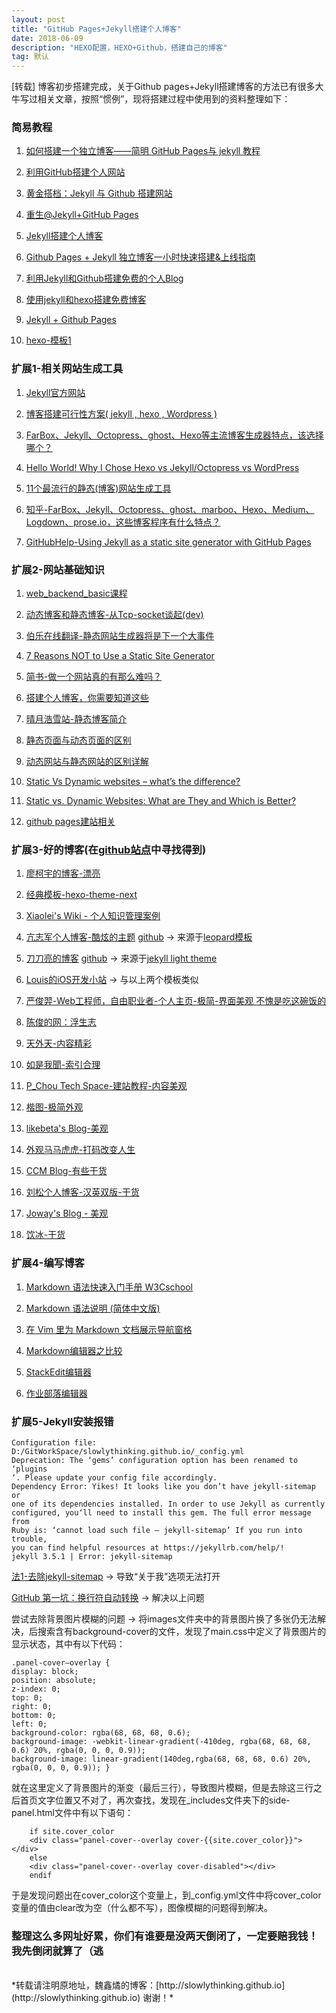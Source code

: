 ```yaml
---
layout: post
title: "GitHub Pages+Jekyll搭建个人博客"
date: 2018-06-09 
description: "HEXO配置，HEXO+Github，搭建自己的博客"
tag: 默认
---   
```

[转载]
博客初步搭建完成，关于Github pages+Jekyll搭建博客的方法已有很多大牛写过相关文章，按照“惯例”，现将搭建过程中使用到的资料整理如下：
　　
### 简易教程

1. [如何搭建一个独立博客——简明 GitHub Pages与 jekyll 教程](http://www.cnfeat.com/blog/2014/05/11/how-to-build-a-blog/)

2. [利用GitHub搭建个人网站](http://www.ganecheng.tech/blog/52203759.html)

3. [黄金搭档：Jekyll 与 Github 搭建网站](http://liusongx.com/cn/%E6%8A%80%E6%9C%AF/github-and-jekyll/)

4. [重生@Jekyll+GitHub Pages](http://chenjun.com/blog/2014/07/jekyll-github.html)

5. [Jekyll搭建个人博客](http://baixin.io/2016/10/jekyll_tutorials1/)

6. [Github Pages + Jekyll 独立博客一小时快速搭建&上线指南](http://playingfingers.com/2016/03/26/build-a-blog/#github-pages-1)

7. [利用Jekyll和Github搭建免费的个人Blog](http://damoqiongqiu.github.io/%E6%96%87%E7%A7%91%E7%94%9F%E9%83%BD%E8%83%BD%E8%AF%BB%E6%87%82%E7%9A%84jekyll%E4%B8%AD%E6%96%87%E6%95%99%E7%A8%8B/2017/07/02/%E5%88%A9%E7%94%A8github%E5%92%8Cjekyll%E6%90%AD%E5%BB%BA%E4%B8%AA%E4%BA%BABlog-1.html)

2. [使用jekyll和hexo搭建免费博客](http://www.alonemonkey.com/2016/05/20/blog-by-jekyll-hexo/)

3. [Jekyll + Github Pages](http://www.aimspike.com/2016/12/21/jekyll-githubpages/)

8. [hexo-模板1](http://xhs.me/blog/archives/)

### 扩展1-相关网站生成工具

1. [Jekyll官方网站](http://jekyll.com.cn/)

4. [博客搭建可行性方案( jekyll , hexo , Wordpress )](http://www.jianshu.com/p/c4f145fdd637)

5. [FarBox、Jekyll、Octopress、ghost、Hexo等主流博客生成器特点，该选择哪个？](http://kaimingwan.com/post/gong-ju/farbox-jekyll-octopress-ghost-hexodeng-zhu-liu-bo-ke-sheng-cheng-qi-te-dian-gai-xuan-ze-na-ge)

6. [Hello World! Why I Chose Hexo vs Jekyll/Octopress vs WordPress](https://theknowledgeaccelerator.com/2015/09/29/hello-world/)

7. [11个最流行的静态(博客)网站生成工具](http://topspeedsnail.com/static-website-generators_or_tools/)

8. [知乎-FarBox、Jekyll、Octopress、ghost、marboo、Hexo、Medium、Logdown、prose.io，这些博客程序有什么特点？](https://www.zhihu.com/question/21981094)

9. [GitHubHelp-Using Jekyll as a static site generator with GitHub Pages](https://help.github.com/articles/using-jekyll-as-a-static-site-generator-with-github-pages/)

### 扩展2-网站基础知识

1. [web_backend_basic课程](http://www.openxy.com/books/web_backend_basic/)

2. [动态博客和静态博客-从Tcp-socket谈起(dev)](http://fallenwood.github.io/2016/04/29/web-from-tcp-socket/)

3. [伯乐在线翻译-静态网站生成器将是下一个大事件](http://blog.jobbole.com/103451/)

4. [7 Reasons NOT to Use a Static Site Generator](https://www.sitepoint.com/7-reasons-not-use-static-site-generator/)

5. [简书-做一个网站真的有那么难吗？](http://www.jianshu.com/p/0ca5ad11bfe8)

6. [搭建个人博客，你需要知道这些](https://zhuanlan.zhihu.com/p/25744686)

7. [晴月浩雪站-静态博客简介](http://vrman.qiniudn.com/2014/07/23/%E6%8A%98%E8%85%BE/hexo/%E9%9D%99%E6%80%81%E5%8D%9A%E5%AE%A2%E7%AE%80%E4%BB%8B/)

8. [静态页面与动态页面的区别](https://www.shennongmin.org/?p=1130)

9. [动态网站与静态网站的区别详解](http://www.qianxingzhem.com/post-202.html)

10. [Static Vs Dynamic websites – what’s the difference?](http://edinteractive.co.uk/static-vs-dynamic-websites-difference/)

11. [Static vs. Dynamic Websites: What are They and Which is Better?](https://rocketmedia.com/blog/static-vs-dynamic-websites)

12. [github pages建站相关](http://thebestofyouth.com/)

### 扩展3-好的博客(在[github站点](https://github.com/jekyll/jekyll/wiki/sites)中寻找得到)

1. [廖柯宇的博客-漂亮](http://liaokeyu.com/)

2. [经典模板-hexo-theme-next](http://comtu.github.io/)

3. [Xiaolei's Wiki - 个人知识管理案例](http://wiki.xiaolei.tech/#!index.md#Xiaolei's_Wiki)

4. [亢志军个人博客-酷炫的主题](http://robotkang.cc/#blog) [github](https://github.com/MengZheK/kangblog.github.io/)  ->  来源于[leopard模板](https://github.com/leopardpan/leopardpan.github.io)

5. [刀刀亮的博客](http://daodaoliang.com/) [github](https://github.com/daodaoliang/daodaoliang.github.com)  ->  来源于[jekyll light theme](https://github.com/pexcn/Jekyll-Light)

6. [Louis的iOS开发小站](http://louisly.com/)  ->  与以上两个模板类似

7. [严俊羿-Web工程师，自由职业者-个人主页-极简-界面美观 不愧是吃这碗饭的](http://yanjunyi.com/)

8. [陈俊的网：浮生志](http://chenjun.com/)

9. [天外天-内容精彩](http://blog.evercoding.net/)

10. [如是我聞-索引合理](http://ztpala.com/)

11. [P_Chou Tech Space-建站教程-内容美观](http://www.pchou.info/index.html)

12. [楷图-极简外观](http://dbkaiser.github.io/)

13. [likebeta's Blog-美观](https://blog.ixxoo.me/)

14. [外观马马虎虎-打码改变人生](http://mazhuang.org/)

15. [CCM Blog-有些干货](http://iccm.cc/)

16. [刘松个人博客-汉英双版-干货](http://liusongx.com/)

17. [Joway's Blog - 美观](https://blog.joway.io/)

18. [饮冰-干货](http://facaiy.github.io/)

### 扩展4-编写博客

1. [Markdown 语法快速入门手册 W3Cschool](https://www.w3cschool.cn/markdownyfsm/markdownyfsm-odm6256r.html)

1. [Markdown 语法说明 (简体中文版)](http://www.appinn.com/markdown/)

2. [在 Vim 里为 Markdown 文档展示导航窗格](http://mazhuang.org/2016/08/03/add-outline-for-markdown-in-vim/)

3. [Markdown编辑器之比较](http://www.jianshu.com/p/dcffb6f60fe2)

4. [StackEdit编辑器](https://stackedit.io/editor#)

5. [作业部落编辑器](https://www.zybuluo.com/mdeditor#840579)

### 扩展5-Jekyll安装报错

```
Configuration file: D:/GitWorkSpace/slowlythinking.github.io/_config.yml
Deprecation: The ‘gems’ configuration option has been renamed to ‘plugins
‘. Please update your config file accordingly.
Dependency Error: Yikes! It looks like you don’t have jekyll-sitemap or 
one of its dependencies installed. In order to use Jekyll as currently 
configured, you‘ll need to install this gem. The full error message from 
Ruby is: ‘cannot load such file – jekyll-sitemap’ If you run into trouble,
you can find helpful resources at https://jekyllrb.com/help/!
jekyll 3.5.1 | Error: jekyll-sitemap
```

[法1-去除jekyll-sitemap](http://lumberport69.rssing.com/chan-68716448/all_p94.html) -> 导致“关于我”选项无法打开

[GitHub 第一坑：换行符自动转换](https://github.com/cssmagic/blog/issues/22)   ->   解决以上问题

尝试去除背景图片模糊的问题 -> 将images文件夹中的背景图片换了多张仍无法解决，后搜索含有background-cover的文件，发现了main.css中定义了背景图片的显示状态，其中有以下代码：

```
.panel-cover–overlay {
display: block;
position: absolute;
z-index: 0;
top: 0;
right: 0;
bottom: 0;
left: 0;
background-color: rgba(68, 68, 68, 0.6);
background-image: -webkit-linear-gradient(-410deg, rgba(68, 68, 68, 0.6) 20%, rgba(0, 0, 0, 0.9));
background-image: linear-gradient(140deg,rgba(68, 68, 68, 0.6) 20%, rgba(0, 0, 0, 0.9)); }
```

就在这里定义了背景图片的渐变（最后三行），导致图片模糊，但是去除这三行之后首页文字位置又不对了，再次查找，发现在_includes文件夹下的side-panel.html文件中有以下语句：

```
    if site.cover_color
    <div class="panel-cover--overlay cover-{{site.cover_color}}"></div>
    else
    <div class="panel-cover--overlay cover-disabled"></div>
    endif
```

于是发现问题出在cover_color这个变量上，到_config.yml文件中将cover_color变量的值由clear改为空（什么都不写），图像模糊的问题得到解决。
<br>
### 整理这么多网址好累，你们有谁要是没两天倒闭了，一定要赔我钱！ 我先倒闭就算了（逃 
<br>
*转载请注明原地址，魏鑫燏的博客：[http://slowlythinking.github.io](http://slowlythinking.github.io) 谢谢！*
